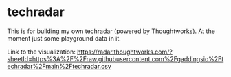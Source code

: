 # techradar

This is for building my own techradar (powered by Thoughtworks). At the moment just some playground data in it.

Link to the visualization: 
https://radar.thoughtworks.com/?sheetId=https%3A%2F%2Fraw.githubusercontent.com%2Fgaddingsio%2Ftechradar%2Fmain%2Ftechradar.csv
